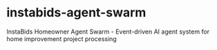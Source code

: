 # instabids-agent-swarm
InstaBids Homeowner Agent Swarm - Event-driven AI agent system for home improvement project processing
